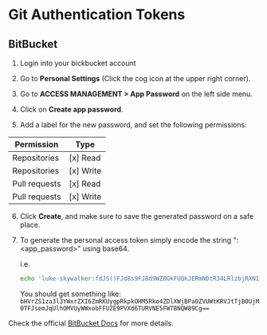 # Git Authentication Tokens

## BitBucket

1. Login into your bickbucket account

2. Go to **Personal Settings** (Click the cog icon at the upper right corner).

3. Go to **ACCESS MANAGEMENT > App Password** on the left side menu.

4. Click on **Create app password**.

5. Add a label for the new password, and set the following permissions:

| Permission | Type |
| ---------- | ---- |
| Repositories | [x] Read |
| Repositories | [x] Write |
| Pull requests | [x] Read |
| Pull requests | [x] Write |

6. Click **Create**, and make sure to save the generated password on a safe place.

7. To generate the personal access token simply encode the string "<username>:<app_password>" using base64.

    i.e.

    ```bash
    echo 'luke-skywalker:fdJS()FJd8s9FJ8d9WZ0OkFUQkJERmN0tR34LRlzbjRXN1U2YlhlQTdOOUwzMDU4NEY0MAo=' | base64
    ```

    You should get something like: `bHVrZS1za3l3YWxrZXI6ZmRKUygpRkpkOHM5Rko4ZDlXWjBPa0ZVUWtKRVJtTjB0UjM0TFJsemJqUlhOMVUyWWxobFFUZE9PVXd6TURVNE5FWTBNQW89Cg==`

Check the official [BitBucket Docs](https://support.atlassian.com/bitbucket-cloud/docs/create-an-app-password/) for more details.